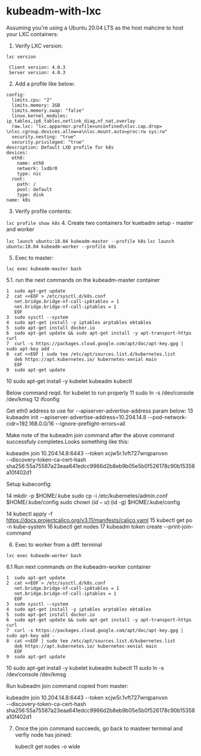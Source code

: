 # kubeadm-with-lxc


Assuming you're using a Ubuntu 20.04 LTS as the host mahcine to host your LXC containers:


1. Verify LXC version:

`lxc version`

```
 Client version: 4.0.3
 Server version: 4.0.3
```

2. Add a profile like below:
```
config:
  limits.cpu: "2"
  limits.memory: 2GB
  limits.memory.swap: "false"
  linux.kernel_modules: ip_tables,ip6_tables,netlink_diag,nf_nat,overlay
  raw.lxc: "lxc.apparmor.profile=unconfined\nlxc.cap.drop= \nlxc.cgroup.devices.allow=a\nlxc.mount.auto=proc:rw sys:rw"
  security.nesting: "true"
  security.privileged: "true"
description: Default LXD profile for k8s
devices:
  eth0:
    name: eth0
    network: lxdbr0
    type: nic
  root:
    path: /
    pool: default
    type: disk
name: k8s
```
3. Verify profile contents:
 
 `lxc profile show k8s`
4. Create two containers for kuebadm setup - master and worker 

`lxc launch ubuntu:18.04 kubeadm-master --profile k8s`
`lxc launch ubuntu:18.04 kubeadm-worker --profile k8s`


5. Exec to master:

`lxc exec kubeadm-master bash`

5.1. run the next commands on the kubeadm-master container

    1  sudo apt-get update
    2  cat <<EOF > /etc/sysctl.d/k8s.conf
       net.bridge.bridge-nf-call-ip6tables = 1
       net.bridge.bridge-nf-call-iptables = 1
       EOF
    3  sudo sysctl --system
    4  sudo apt-get install -y iptables arptables ebtables
    5  sudo apt-get install docker.io
    6  sudo apt-get update && sudo apt-get install -y apt-transport-https curl
    7  curl -s https://packages.cloud.google.com/apt/doc/apt-key.gpg | sudo apt-key add -
    8  cat <<EOF | sudo tee /etc/apt/sources.list.d/kubernetes.list
       deb https://apt.kubernetes.io/ kubernetes-xenial main
       EOF
    9  sudo apt-get update
   10  sudo apt-get install -y kubelet kubeadm kubectl
   
   Below command reqd. for kubelet to run properly
   11  sudo ln -s /dev/console /dev/kmsg
   12  ifconfig
   
   
   Get eth0 address to use for --apiserver-advertise-address param below:
   13  kubeadm init --apiserver-advertise-address=10.204.14.8 --pod-network-cidr=192.168.0.0/16 --ignore-preflight-errors=all
   
   Make note of the kubeadm join command after the above command successfuly completes.Looks something like this:
   
   kubeadm join 10.204.14.8:6443 --token xcjw5r.1vft727wrqpanvxn \
    --discovery-token-ca-cert-hash sha256:55a75587a23eaa641edcc9966d2b8eb9b05e5b0f526178c90b15358a10f402d1

   
   Setup kubeconfig:
   
   14 mkdir -p $HOME/.kube
      sudo cp -i /etc/kubernetes/admin.conf $HOME/.kube/config
      sudo chown $(id -u):$(id -g) $HOME/.kube/config

   
   14  kubectl apply -f https://docs.projectcalico.org/v3.11/manifests/calico.yaml
   15  kubectl get po -n kube-system
   16  kubectl get nodes
   17  kubeadm token create --print-join-command

6. Exec to worker from a diff. terminal

`lxc exec kubeadm-worker bash`

6.1 Run next commands on the kubeadm-worker container

    1  sudo apt-get update
    2  cat <<EOF > /etc/sysctl.d/k8s.conf
       net.bridge.bridge-nf-call-ip6tables = 1
       net.bridge.bridge-nf-call-iptables = 1
       EOF
    3  sudo sysctl --system
    4  sudo apt-get install -y iptables arptables ebtables
    5  sudo apt-get install docker.io
    6  sudo apt-get update && sudo apt-get install -y apt-transport-https curl
    7  curl -s https://packages.cloud.google.com/apt/doc/apt-key.gpg | sudo apt-key add -
    8  cat <<EOF | sudo tee /etc/apt/sources.list.d/kubernetes.list
       deb https://apt.kubernetes.io/ kubernetes-xenial main
       EOF
    9  sudo apt-get update
   10  sudo apt-get install -y kubelet kubeadm kubectl
   11  sudo ln -s /dev/console /dev/kmsg
   
   Run kubeadm join command copied from master:
   
   kubeadm join 10.204.14.8:6443 --token xcjw5r.1vft727wrqpanvxn \
    --discovery-token-ca-cert-hash sha256:55a75587a23eaa641edcc9966d2b8eb9b05e5b0f526178c90b15358a10f402d1

 7. Once the join command succeeds, go back to masteer terminal and verfiy node has joined:
 
    kubeclt get nodes -o wide

